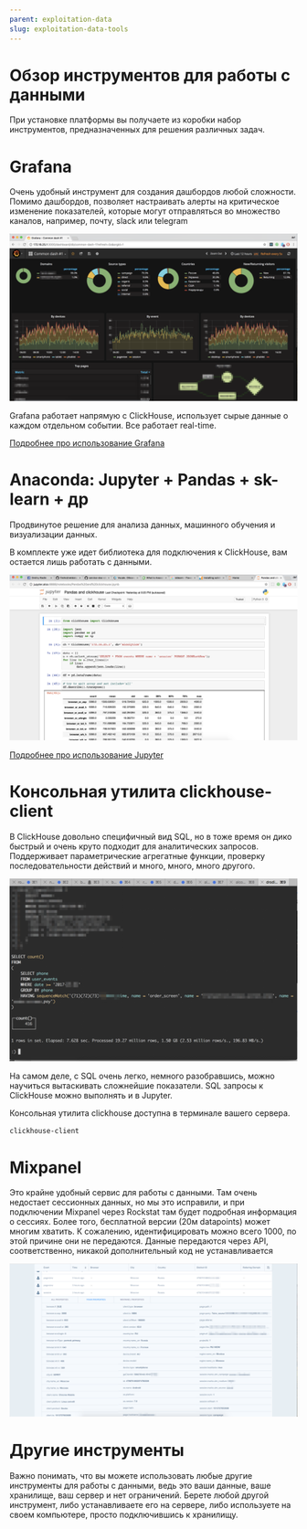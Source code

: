 ```yaml
---
parent: exploitation-data
slug: exploitation-data-tools
---
```

# Обзор инструментов для работы с данными

При установке платформы вы получаете из коробки набор инструментов, предназначенных для решения различных задач.

# Grafana

Очень удобный инструмент для создания дашбордов любой сложности. Помимо дашбордов, позволяет настраивать алерты на критическое изменение показателей, которые могут отправляться во множество каналов, например, почту, slack или telegram

![](/static/media/data_tools/grafana_screenshot.png)

Grafana работает напрямую с ClickHouse, использует сырые данные о каждом отдельном событии. Все работает real-time.

[Подробнее про использование Grafana](doc:grafana)

# Anaconda: Jupyter + Pandas + sk-learn + др

Продвинутое решение для анализа данных, машинного обучения и визуализации данных.

В комплекте уже идет библиотека для подключения к ClickHouse, вам остается лишь работать с данными.

![](/static/media/data_tools/jupyter_screenshot.png)

[Подробнее про использование Jupyter](doc:jupyter)

# Консольная утилита clickhouse-client

В ClickHouse довольно специфичный вид SQL, но в тоже время он дико быстрый и очень круто подходит для аналитических запросов. Поддерживает параметрические агрегатные функции, проверку последовательности действий и много, много, много другого.

![](/static/media/data_tools/clickhouse_client.png)

На самом деле, с SQL очень легко, немного разобравшись, можно научиться вытаскивать сложнейшие показатели. SQL запросы к ClickHouse можно выполнять и в Jupyter.

Консольная утилита clickhouse доступна в терминале вашего сервера.

```
clickhouse-client
```

# Mixpanel

Это крайне удобный сервис для работы с данными. Там очень недостает сессионных данных, но мы это исправили, и при подключении Mixpanel через Rockstat там будет подробная информация о сессиях. Более того, бесплатной версии (20м datapoints) может многим хватить. К сожалению, идентифицировать можно всего 1000, по этой причине они не передаются. Данные передаются через API, соответственно, никакой дополнительный код не устанавливается

![](/static/media/data_tools/mixpanel_screenshot.png)

# Другие инструменты

Важно понимать, что вы можете использовать любые другие инструменты для работы с данными, ведь это ваши данные, ваше хранилище, ваш сервер и нет ограничений. Берете любой другой инструмент, либо устанавливаете его на сервере, либо используете на своем компьютере, просто подключившись к хранилищу.
